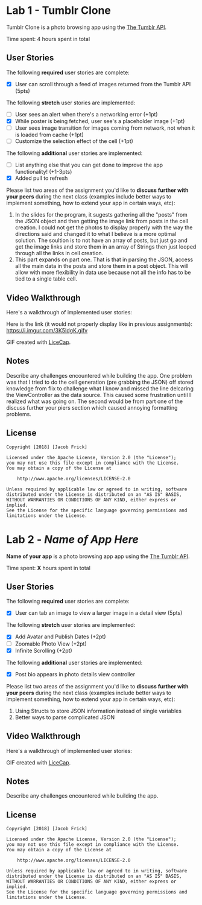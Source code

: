 # Lab 1 - Tumblr Clone

Tumblr Clone is a photo browsing app using the [The Tumblr API](https://www.tumblr.com/docs/en/api/v2#posts).

Time spent: 4 hours spent in total

## User Stories

The following **required** user stories are complete:

- [X] User can scroll through a feed of images returned from the Tumblr API (5pts)

The following **stretch** user stories are implemented:

- [ ] User sees an alert when there's a networking error (+1pt)
- [X] While poster is being fetched, user see's a placeholder image (+1pt)
- [ ] User sees image transition for images coming from network, not when it is loaded from cache (+1pt)
- [ ] Customize the selection effect of the cell (+1pt)

The following **additional** user stories are implemented:

- [ ] List anything else that you can get done to improve the app functionality! (+1-3pts)
-[X] Added pull to refresh

Please list two areas of the assignment you'd like to **discuss further with your peers** during the next class (examples include better ways to implement something, how to extend your app in certain ways, etc):

1. In the slides for the program, it sugests gathering all the "posts" from the JSON object and then getting the image link from posts in the cell creation. I could not get the photos to display properly with the way the directions said and changed it to what I believe is a more optimal solution. The soultion is to not have an array of posts, but just go and get the image links and store them in an array of Strings then just looped through all the links in cell creation. 
2. This part expands on part one. That is that in parsing the JSON, access all the main data in the posts and store them in a post object. This will allow with more flexibility in data use because not all the info has to be tied to a single table cell.

## Video Walkthrough

Here's a walkthrough of implemented user stories:

Here is the link (it would not properly display like in previous assignments): https://i.imgur.com/3K5IdgK.gifv

GIF created with [LiceCap](http://www.cockos.com/licecap/).

## Notes

Describe any challenges encountered while building the app.
One problem was that I tried to do the cell generation (pre grabbing the JSON) off stored knowledge from flix to challenge what I know and missed the line delcaring the ViewController as the data source. This caused some frustration until I realized what was going on. The second would be from part one of the discuss further your piers section which caused annoying formatting problems.

## License

    Copyright [2018] [Jacob Frick]

    Licensed under the Apache License, Version 2.0 (the "License");
    you may not use this file except in compliance with the License.
    You may obtain a copy of the License at

        http://www.apache.org/licenses/LICENSE-2.0

    Unless required by applicable law or agreed to in writing, software
    distributed under the License is distributed on an "AS IS" BASIS,
    WITHOUT WARRANTIES OR CONDITIONS OF ANY KIND, either express or implied.
    See the License for the specific language governing permissions and
    limitations under the License.






# Lab 2 - *Name of App Here*

**Name of your app** is a photo browsing app app using the [The Tumblr API](https://www.tumblr.com/docs/en/api/v2#posts).

Time spent: **X** hours spent in total

## User Stories

The following **required** user stories are complete:

- [X] User can tab an image to view a larger image in a detail view (5pts)

The following **stretch** user stories are implemented:

- [X] Add Avatar and Publish Dates (+2pt)
- [ ] Zoomable Photo View (+2pt)
- [X] Infinite Scrolling (+2pt)

The following **additional** user stories are implemented:

- [X] Post bio appears in photo details view controller

Please list two areas of the assignment you'd like to **discuss further with your peers** during the next class (examples include better ways to implement something, how to extend your app in certain ways, etc):

1. Using Structs to store JSON information instead of single variables
2. Better ways to parse complicated JSON 

## Video Walkthrough

Here's a walkthrough of implemented user stories:

[](https://i.imgur.com/7LjshDW.gif)

GIF created with [LiceCap](http://www.cockos.com/licecap/).

## Notes

Describe any challenges encountered while building the app.

## License

    Copyright [2018] [Jacob Frick]

    Licensed under the Apache License, Version 2.0 (the "License");
    you may not use this file except in compliance with the License.
    You may obtain a copy of the License at

        http://www.apache.org/licenses/LICENSE-2.0

    Unless required by applicable law or agreed to in writing, software
    distributed under the License is distributed on an "AS IS" BASIS,
    WITHOUT WARRANTIES OR CONDITIONS OF ANY KIND, either express or implied.
    See the License for the specific language governing permissions and
    limitations under the License.
